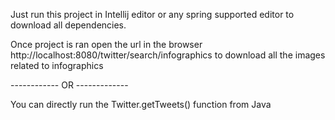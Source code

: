  Just run this project in Intellij editor or any spring 
 supported editor to download all dependencies.
 
 Once project is ran open the url in the browser http://localhost:8080/twitter/search/infographics
 to download all the images related to infographics
 
 
 
 ------------ OR -------------
 
 You can directly run the Twitter.getTweets() function from Java
 

